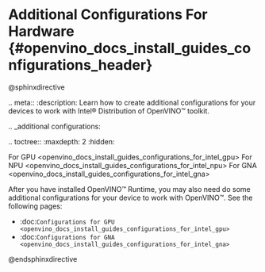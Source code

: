 # Additional Configurations For Hardware {#openvino_docs_install_guides_configurations_header}

@sphinxdirective

.. meta::
   :description: Learn how to create additional configurations for your devices 
                 to work with Intel® Distribution of OpenVINO™ toolkit.

.. _additional configurations:

.. toctree::
   :maxdepth: 2
   :hidden:
 
   For GPU <openvino_docs_install_guides_configurations_for_intel_gpu>
   For NPU <openvino_docs_install_guides_configurations_for_intel_npu>
   For GNA <openvino_docs_install_guides_configurations_for_intel_gna>


After you have installed OpenVINO™ Runtime, you may also need do some additional configurations for your device to work with OpenVINO™. See the following pages:

* :doc:`Configurations for GPU <openvino_docs_install_guides_configurations_for_intel_gpu>`
* :doc:`Configurations for GNA <openvino_docs_install_guides_configurations_for_intel_gna>`

@endsphinxdirective

